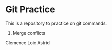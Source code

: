 # Git Practice


This is a repository to practice on git commands.
1. Merge conflicts

Clemence
Loic
Astrid
